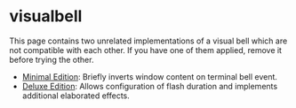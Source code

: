visualbell
==========
This page contains two unrelated implementations of a visual bell which are not
compatible with each other. If you have one of them applied, remove it before
trying the other.


* [Minimal Edition](/patches/visualbell/minimal_edition): 
Briefly inverts window content on terminal bell event.
* [Deluxe Edition](/patches/visualbell/deluxe_edition):
Allows configuration of flash duration and implements additional elaborated effects.

